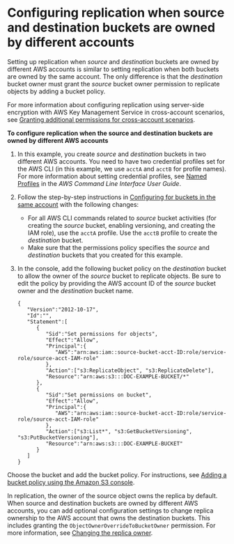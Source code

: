 # Configuring replication when source and destination buckets are owned by different accounts<a name="replication-walkthrough-2"></a>

Setting up replication when *source* and *destination* buckets are owned by different AWS accounts is similar to setting replication when both buckets are owned by the same account\. The only difference is that the *destination* bucket owner must grant the *source* bucket owner permission to replicate objects by adding a bucket policy\. 

For more information about configuring replication using server\-side encryption with AWS Key Management Service in cross\-account scenarios, see [Granting additional permissions for cross\-account scenarios](replication-config-for-kms-objects.md#replication-kms-cross-acct-scenario)\.

**To configure replication when the source and destination buckets are owned by different AWS accounts**

1. In this example, you create *source* and *destination* buckets in two different AWS accounts\. You need to have two credential profiles set for the AWS CLI \(in this example, we use `acctA` and `acctB` for profile names\)\. For more information about setting credential profiles, see [Named Profiles](https://docs.aws.amazon.com/cli/latest/userguide/cli-multiple-profiles.html) in the *AWS Command Line Interface User Guide*\. 

1. Follow the step\-by\-step instructions in [Configuring for buckets in the same account](replication-walkthrough1.md) with the following changes:
   + For all AWS CLI commands related to *source* bucket activities \(for creating the *source* bucket, enabling versioning, and creating the IAM role\), use the `acctA` profile\. Use the `acctB` profile to create the *destination* bucket\. 
   + Make sure that the permissions policy specifies the *source* and *destination* buckets that you created for this example\.

1. In the console, add the following bucket policy on the *destination* bucket to allow the owner of the *source* bucket to replicate objects\. Be sure to edit the policy by providing the AWS account ID of the *source* bucket owner and the *destination* bucket name\.

   ```
   {
      "Version":"2012-10-17",
      "Id":"",
      "Statement":[
         {
            "Sid":"Set permissions for objects",
            "Effect":"Allow",
            "Principal":{
               "AWS":"arn:aws:iam::source-bucket-acct-ID:role/service-role/source-acct-IAM-role"
            },
            "Action":["s3:ReplicateObject", "s3:ReplicateDelete"],
            "Resource":"arn:aws:s3:::DOC-EXAMPLE-BUCKET/*"
         },
         {
            "Sid":"Set permissions on bucket",
            "Effect":"Allow",
            "Principal":{
               "AWS":"arn:aws:iam::source-bucket-acct-ID:role/service-role/source-acct-IAM-role"
            },
            "Action":["s3:List*", "s3:GetBucketVersioning", "s3:PutBucketVersioning"],
            "Resource":"arn:aws:s3:::DOC-EXAMPLE-BUCKET"
         }
      ]
   }
   ```

Choose the bucket and add the bucket policy\. For instructions, see [Adding a bucket policy using the Amazon S3 console](add-bucket-policy.md)\.

In replication, the owner of the source object owns the replica by default\. When source and destination buckets are owned by different AWS accounts, you can add optional configuration settings to change replica ownership to the AWS account that owns the destination buckets\. This includes granting the `ObjectOwnerOverrideToBucketOwner` permission\. For more information, see [Changing the replica owner](replication-change-owner.md)\.